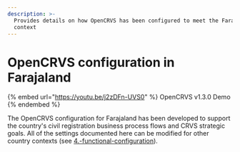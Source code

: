 ```yaml
---
description: >-
  Provides details on how OpenCRVS has been configured to meet the Farajaland
  context
---
```


# OpenCRVS configuration in Farajaland

{% embed url="https://youtu.be/j2zDFn-UVS0" %}
OpenCRVS v1.3.0 Demo
{% endembed %}

The OpenCRVS configuration for Farajaland has been developed to support the country's civil registration business process flows and CRVS strategic goals. All of the settings documented here can be modified for other country contexts (see [4.-functional-configuration](../../../v1.8.0/setup/4.-functional-configuration "mention")).
